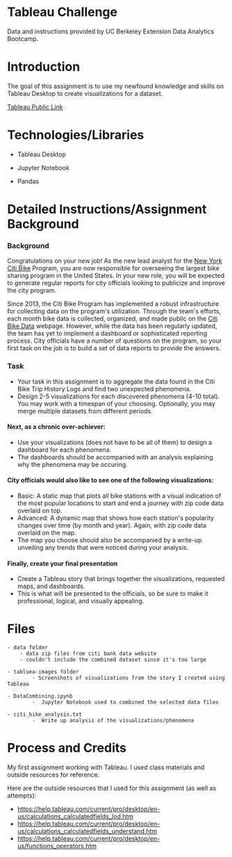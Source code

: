 # Tableau Challenge

Data and instructions provided by UC Berkeley Extension Data Analytics Bootcamp.

# Introduction 

The goal of this assignment is to use my newfound knowledge and skills on Tableau Desktop to create visualizations for a dataset.

[Tableau Public Link](https://public.tableau.com/profile/yuying.hong#!/vizhome/CitiBikeAnalysis_16154217997960/CitiBikeVisualizations?publish=yes)

# Technologies/Libraries

- Tableau Desktop

- Jupyter Notebook

- Pandas

# Detailed Instructions/Assignment Background

### Background

  Congratulations on your new job! As the new lead analyst for the [New York Citi Bike](https://en.wikipedia.org/wiki/Citi_Bike) Program, you are now responsible for overseeing the largest bike sharing program in the United States. In your new role, you will be expected to generate regular reports for city officials looking to publicize and improve the city program.
  
  Since 2013, the Citi Bike Program has implemented a robust infrastructure for collecting data on the program's utilization. Through the team's efforts, each month bike data is collected, organized, and made public on the [Citi Bike Data](https://www.citibikenyc.com/system-data) webpage.
However, while the data has been regularly updated, the team has yet to implement a dashboard or sophisticated reporting process. City officials have a number of questions on the program, so your first task on the job is to build a set of data reports to provide the answers.

### Task
 
  - Your task in this assignment is to aggregate the data found in the Citi Bike Trip History Logs and find two unexpected phenomena. 
  - Design 2-5 visualizations for each discovered phenomena (4-10 total). You may work with a timespan of your choosing. Optionally, you may merge multiple datasets from different periods.

#### Next, as a chronic over-achiever:

  - Use your visualizations (does not have to be all of them) to design a dashboard for each phenomena.
  - The dashboards should be accompanied with an analysis explaining why the phenomena may be occuring.

#### City officials would also like to see one of the following visualizations:

  - Basic: A static map that plots all bike stations with a visual indication of the most popular locations to start and end a journey with zip code data overlaid on top.
  - Advanced: A dynamic map that shows how each station's popularity changes over time (by month and year). Again, with zip code data overlaid on the map.
  - The map you choose should also be accompanied by a write-up unveiling any trends that were noticed during your analysis.

#### Finally, create your final presentation

  - Create a Tableau story that brings together the visualizations, requested maps, and dashboards.
  - This is what will be presented to the officials, so be sure to make it professional, logical, and visually appealing.
   
# Files

    - data folder
        - data zip files from citi bank data website
        - couldn't include the combined dataset since it's too large
       
    - tabluea-images folder
            - Screenshots of visualizations from the story I created using Tableau
    
    - DataCombining.ipynb
            -  Jupyter Notebook used to combined the selected data files
    
    - citi_bike_analysis.txt
            -  Write up analysis of the visualizations/phenomena

# Process and Credits

My first assignment working with Tableau. I used class materials and outside resources for reference. 

Here are the outside resources that I used for this assignment (as well as attempts):

  - https://help.tableau.com/current/pro/desktop/en-us/calculations_calculatedfields_lod.htm
  - https://help.tableau.com/current/pro/desktop/en-us/calculations_calculatedfields_understand.htm
  - https://help.tableau.com/current/pro/desktop/en-us/functions_operators.htm
